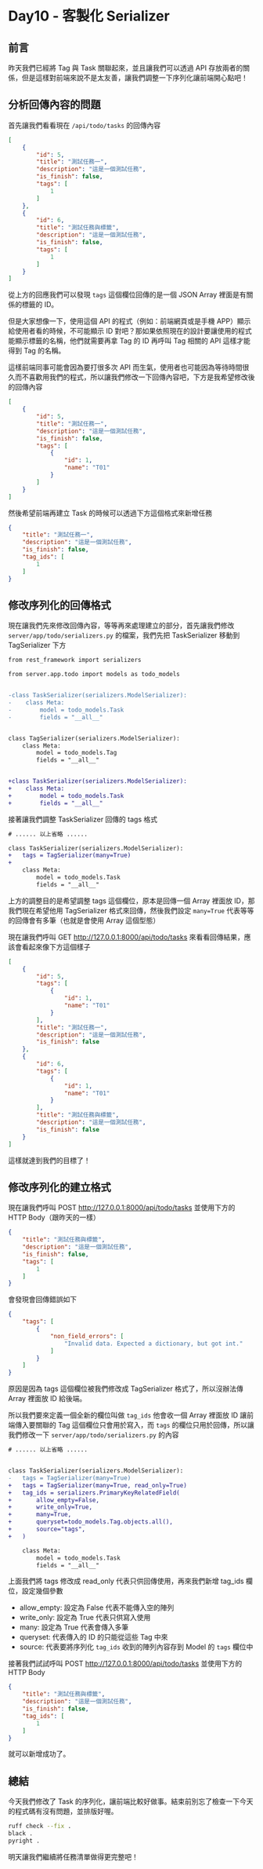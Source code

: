 # Day10 - 客製化 Serializer

## 前言

昨天我們已經將 Tag 與 Task 關聯起來，並且讓我們可以透過 API 存放兩者的關係，但是這樣對前端來說不是太友善，讓我們調整一下序列化讓前端開心點吧！

## 分析回傳內容的問題

首先讓我們看看現在 `/api/todo/tasks` 的回傳內容

```json
[
    {
        "id": 5,
        "title": "測試任務一",
        "description": "這是一個測試任務",
        "is_finish": false,
        "tags": [
            1
        ]
    },
    {
        "id": 6,
        "title": "測試任務與標籤",
        "description": "這是一個測試任務",
        "is_finish": false,
        "tags": [
            1
        ]
    }
]
```

從上方的回應我們可以發現 `tags` 這個欄位回傳的是一個 JSON Array 裡面是有關係的標籤的 ID。

但是大家想像一下，使用這個 API 的程式（例如：前端網頁或是手機 APP）顯示給使用者看的時候，不可能顯示 ID 對吧？那如果依照現在的設計要讓使用的程式能顯示標籤的名稱，他們就需要再拿 Tag 的 ID 再呼叫 Tag 相關的 API 這樣才能得到 Tag 的名稱。

這樣前端同事可能會因為要打很多次 API 而生氣，使用者也可能因為等待時間很久而不喜歡用我們的程式，所以讓我們修改一下回傳內容吧，下方是我希望修改後的回傳內容

```json
[
    {
        "id": 5,
        "title": "測試任務一",
        "description": "這是一個測試任務",
        "is_finish": false,
        "tags": [
            {
                "id": 1,
                "name": "T01"
            }
        ]
    }
]
```

然後希望前端再建立 Task 的時候可以透過下方這個格式來新增任務

```json
{
    "title": "測試任務一",
    "description": "這是一個測試任務",
    "is_finish": false,
    "tag_ids": [
        1
    ]
}
```

## 修改序列化的回傳格式

現在讓我們先來修改回傳內容，等等再來處理建立的部分，首先讓我們修改 `server/app/todo/serializers.py` 的檔案，我們先把 TaskSerializer 移動到 TagSerializer 下方

```diff
from rest_framework import serializers

from server.app.todo import models as todo_models


-class TaskSerializer(serializers.ModelSerializer):
-    class Meta:
-        model = todo_models.Task
-        fields = "__all__"


class TagSerializer(serializers.ModelSerializer):
    class Meta:
        model = todo_models.Tag
        fields = "__all__"


+class TaskSerializer(serializers.ModelSerializer):
+    class Meta:
+        model = todo_models.Task
+        fields = "__all__"
```

接著讓我們調整 TaskSerializer 回傳的 tags 格式

```diff
# ...... 以上省略 ......

class TaskSerializer(serializers.ModelSerializer):
+   tags = TagSerializer(many=True)
+
    class Meta:
        model = todo_models.Task
        fields = "__all__"
```

上方的調整目的是希望調整 tags 這個欄位，原本是回傳一個 Array 裡面放 ID，那我們現在希望他用 TagSerializer 格式來回傳，然後我們設定 `many=True` 代表等等的回傳會有多筆（也就是會使用 Array 這個型態）

現在讓我們呼叫 GET <http://127.0.0.1:8000/api/todo/tasks> 來看看回傳結果，應該會看起來像下方這個樣子

```json
[
    {
        "id": 5,
        "tags": [
            {
                "id": 1,
                "name": "T01"
            }
        ],
        "title": "測試任務一",
        "description": "這是一個測試任務",
        "is_finish": false
    },
    {
        "id": 6,
        "tags": [
            {
                "id": 1,
                "name": "T01"
            }
        ],
        "title": "測試任務與標籤",
        "description": "這是一個測試任務",
        "is_finish": false
    }
]
```

這樣就達到我們的目標了！

## 修改序列化的建立格式

現在讓我們呼叫 POST <http://127.0.0.1:8000/api/todo/tasks> 並使用下方的 HTTP Body（跟昨天的一樣）

```json
{
    "title": "測試任務與標籤",
    "description": "這是一個測試任務",
    "is_finish": false,
    "tags": [
        1
    ]
}
```

會發現會回傳錯誤如下

```json
{
    "tags": [
        {
            "non_field_errors": [
                "Invalid data. Expected a dictionary, but got int."
            ]
        }
    ]
}
```

原因是因為 tags 這個欄位被我們修改成 TagSerializer 格式了，所以沒辦法傳 Array 裡面放 ID 給後端。

所以我們要來定義一個全新的欄位叫做 `tag_ids` 他會收一個 Array 裡面放 ID 讓前端傳入要關聯的 Tag 這個欄位只會用於寫入，而 `tags` 的欄位只用於回傳，所以讓我們修改一下 `server/app/todo/serializers.py` 的內容

```diff
# ...... 以上省略 ......


class TaskSerializer(serializers.ModelSerializer):
-   tags = TagSerializer(many=True)
+   tags = TagSerializer(many=True, read_only=True)
+   tag_ids = serializers.PrimaryKeyRelatedField(
+       allow_empty=False,
+       write_only=True,
+       many=True,
+       queryset=todo_models.Tag.objects.all(),
+       source="tags",
+   )

    class Meta:
        model = todo_models.Task
        fields = "__all__"
```

上面我們將 tags 修改成 read_only 代表只供回傳使用，再來我們新增 tag_ids 欄位，設定幾個參數

- allow_empty: 設定為 False 代表不能傳入空的陣列
- write_only: 設定為 True 代表只供寫入使用
- many: 設定為 True 代表會傳入多筆
- queryset: 代表傳入的 ID 的只能從這些 Tag 中來
- source: 代表要將序列化 `tag_ids` 收到的陣列內容存到 Model 的 `tags` 欄位中

接著我們試試呼叫 POST <http://127.0.0.1:8000/api/todo/tasks> 並使用下方的 HTTP Body

```json
{
    "title": "測試任務與標籤",
    "description": "這是一個測試任務",
    "is_finish": false,
    "tag_ids": [
        1
    ]
}
```

就可以新增成功了。

## 總結

今天我們修改了 Task 的序列化，讓前端比較好做事。結束前別忘了檢查一下今天的程式碼有沒有問題，並排版好喔。

```bash
ruff check --fix .
black .
pyright .
```

明天讓我們繼續將任務清單做得更完整吧！
